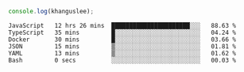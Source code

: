 ```js
console.log(khanguslee);
```

<!--START_SECTION:waka-->

```text
JavaScript   12 hrs 26 mins  ██████████████████████░░░   88.63 %
TypeScript   35 mins         █░░░░░░░░░░░░░░░░░░░░░░░░   04.24 %
Docker       30 mins         █░░░░░░░░░░░░░░░░░░░░░░░░   03.66 %
JSON         15 mins         ▒░░░░░░░░░░░░░░░░░░░░░░░░   01.81 %
YAML         13 mins         ▒░░░░░░░░░░░░░░░░░░░░░░░░   01.62 %
Bash         0 secs          ░░░░░░░░░░░░░░░░░░░░░░░░░   00.03 %
```

<!--END_SECTION:waka-->

<!--
**khanguslee/khanguslee** is a ✨ _special_ ✨ repository because its `README.md` (this file) appears on your GitHub profile.

Here are some ideas to get you started:

- 🔭 I’m currently working on ...
- 🌱 I’m currently learning ...
- 👯 I’m looking to collaborate on ...
- 🤔 I’m looking for help with ...
- 💬 Ask me about ...
- 📫 How to reach me: ...
- 😄 Pronouns: ...
- ⚡ Fun fact: ...
-->
